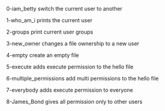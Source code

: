 0-iam_betty switch the current user to another

1-who_am_i prints the current user

2-groups print current user groups

3-new_owner changes a file ownership to a new user

4-empty create an empty file

5-execute adds execute permission to the hello file

6-multiple_permissions add multi permissions to the hello file

7-everybody adds execute permission to everyone

8-James_Bond gives all permission only to other users

